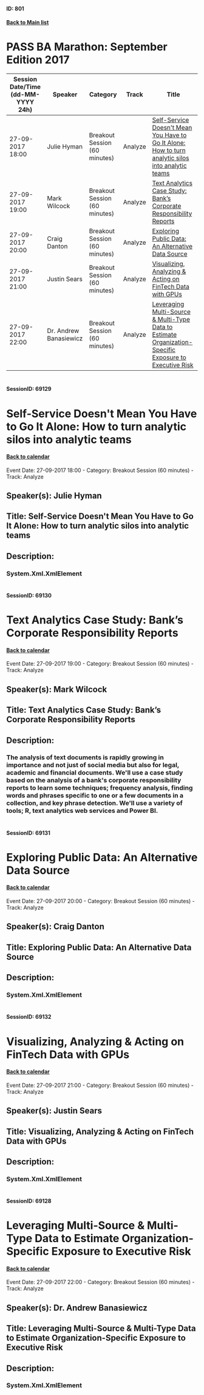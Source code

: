 #### ID: 801
#### [Back to Main list](index.md)
# PASS BA Marathon: September Edition 2017
Session Date/Time (dd-MM-YYYY 24h)|Speaker|Category|Track|Title
---|---|---|---|---
27-09-2017 18:00|Julie Hyman|Breakout Session (60 minutes)|Analyze |[Self-Service Doesn't Mean You Have to Go It Alone: How to turn analytic silos into analytic teams](#sessionid-69129)
27-09-2017 19:00|Mark Wilcock|Breakout Session (60 minutes)|Analyze |[Text Analytics Case Study:  Bank’s Corporate Responsibility Reports](#sessionid-69130)
27-09-2017 20:00|Craig Danton|Breakout Session (60 minutes)|Analyze |[Exploring Public Data: An Alternative Data Source](#sessionid-69131)
27-09-2017 21:00|Justin Sears|Breakout Session (60 minutes)|Analyze |[Visualizing, Analyzing & Acting on FinTech Data with GPUs](#sessionid-69132)
27-09-2017 22:00|Dr. Andrew Banasiewicz|Breakout Session (60 minutes)|Analyze |[Leveraging Multi-Source & Multi-Type Data to Estimate Organization-Specific Exposure to Executive Risk](#sessionid-69128)
# 
#### SessionID: 69129
# Self-Service Doesn't Mean You Have to Go It Alone: How to turn analytic silos into analytic teams
#### [Back to calendar](#id-801)
Event Date: 27-09-2017 18:00 - Category: Breakout Session (60 minutes) - Track: Analyze 
## Speaker(s): Julie Hyman
## Title: Self-Service Doesn't Mean You Have to Go It Alone: How to turn analytic silos into analytic teams
## Description:
### System.Xml.XmlElement
# 
#### SessionID: 69130
# Text Analytics Case Study:  Bank’s Corporate Responsibility Reports
#### [Back to calendar](#id-801)
Event Date: 27-09-2017 19:00 - Category: Breakout Session (60 minutes) - Track: Analyze 
## Speaker(s): Mark Wilcock
## Title: Text Analytics Case Study:  Bank’s Corporate Responsibility Reports
## Description:
### The analysis of text documents is rapidly growing in importance and not just of social media  but also for legal, academic and financial documents.   We'll use a case study based on the analysis of a bank's corporate responsibility reports to learn  some techniques; frequency analysis, finding words and phrases specific to one or a few documents in a collection, and key phrase detection.  We'll use a variety of tools; R, text analytics web services and Power BI.
# 
#### SessionID: 69131
# Exploring Public Data: An Alternative Data Source
#### [Back to calendar](#id-801)
Event Date: 27-09-2017 20:00 - Category: Breakout Session (60 minutes) - Track: Analyze 
## Speaker(s): Craig Danton
## Title: Exploring Public Data: An Alternative Data Source
## Description:
### System.Xml.XmlElement
# 
#### SessionID: 69132
# Visualizing, Analyzing & Acting on FinTech Data with GPUs
#### [Back to calendar](#id-801)
Event Date: 27-09-2017 21:00 - Category: Breakout Session (60 minutes) - Track: Analyze 
## Speaker(s): Justin Sears
## Title: Visualizing, Analyzing & Acting on FinTech Data with GPUs
## Description:
### System.Xml.XmlElement
# 
#### SessionID: 69128
# Leveraging Multi-Source & Multi-Type Data to Estimate Organization-Specific Exposure to Executive Risk
#### [Back to calendar](#id-801)
Event Date: 27-09-2017 22:00 - Category: Breakout Session (60 minutes) - Track: Analyze 
## Speaker(s): Dr. Andrew Banasiewicz
## Title: Leveraging Multi-Source & Multi-Type Data to Estimate Organization-Specific Exposure to Executive Risk
## Description:
### System.Xml.XmlElement
